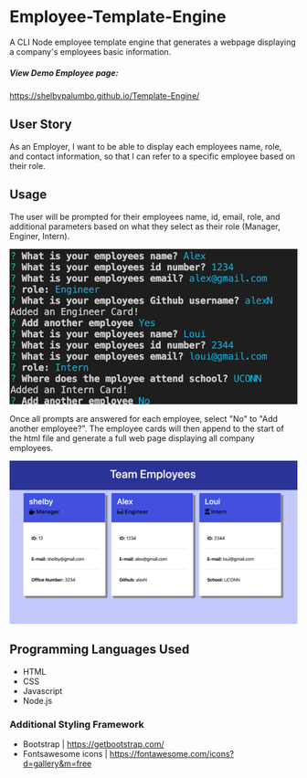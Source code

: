 # Employee-Template-Engine

A CLI Node employee template engine that generates a webpage displaying a company's employees basic information.

##### View Demo Employee page:

https://shelbypalumbo.github.io/Template-Engine/

## User Story

As an Employer, I want to be able to display each employees name, role, and contact information, so that I can refer to a specific employee based on their role.

## Usage

The user will be prompted for their employees name, id, email, role, and additional parameters based on what they select as their role (Manager, Enginer, Intern).

![Init Prompts](images/prompts.png)

Once all prompts are answered for each employee, select "No" to "Add another employee?". The employee cards will then append to the start of the html file and generate a full web page displaying all company employees.

![Team Page](images/team.png)

## Programming Languages Used

- HTML
- CSS
- Javascript
- Node.js

### Additional Styling Framework

- Bootstrap | https://getbootstrap.com/
- Fontsawesome icons | https://fontawesome.com/icons?d=gallery&m=free
